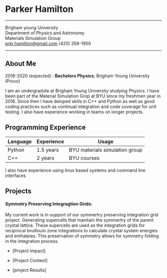Parker Hamilton
==================

-----------------------------------        ----------------------------------
Brigham young University  
Department of Physics and Astronomy  
Materials Simulation Group  
prkr.hamilton@gmail.com
(425) 358-1950
-----------------------------------       -----------------------------------

About Me
---------

2016-2020 (expected)
:   **Bachelors Physics**; Brigham Young University (Provo)  

I am an undergradute at Brigham Young Universtiy studying Physics. I have been part of the Material Simulation Grop at BYU since my freshmen year in 2016. Since then I have deloped skills in C++ and Python as well as good coding practices such as continual integration and code coverage for unit testing. I also have experience working in teams on longer projects.

Programming Experience
-----------------------
|Language|Experience|Usage                         |
|--------|----------|------------------------------|
|Python  |1.5 years |BYU materials simulation group|
|C++     |2 years   |BYU courses                   |

I also have experience using linux based systems and command line interfaces

Projects
------------
#### Symmetry Preserving Integragtion Grids:

My current work is in support of our symmertry preserving integration grid project. Generating supercells that manitain the symmertry of the parent crystal lattice. These supercells are used as the integration grids for reciprocal bruillouin zone integrations to calculate crystal system energies and enthalpies. This preservation of symmetry allows for symmetry folding in the integration process.

* [Project Impact]

* [Project Context]

* [project Results]

